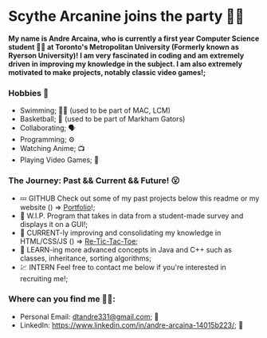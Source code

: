 # Scythe Arcanine joins the party 👋🔥
**My name is Andre Arcaina, who is currently a first year Computer Science student 👨‍💻 at Toronto's Metropolitan University (Formerly known as Ryerson University)! I am very fascinated in coding and am extremely driven in improving my knowledge in the subject. I am also extremely motivated to make projects, notably classic video games!;** 

### Hobbies 🤩 ###
- Swimming; 🏊‍♂️ (used to be part of MAC, LCM)
- Basketball; 🏀 (used to be part of Markham Gators)
- Collaborating; 🗣️ 
- Programming; ⚙️
- Watching Anime; 📺
- Playing Video Games; 🤭

### The Journey: Past && Current && Future! 😮 ###
- 💤 GITHUB Check out some of my past projects below this readme or my website () => [Portfolio](https://andrearcaina.github.io)!;
- 🔭 W.I.P. Program that takes in data from a student-made survey and displays it on a GUI!;
- 🤔 CURRENT-ly improving and consolidating my knowledge in HTML/CSS/JS () => [Re-Tic-Tac-Toe](https://andrearcaina.github.io/Re-Tic-Tac-Toe/);
- 🌱 LEARN-ing more advanced concepts in Java and C++ such as classes, inheritance, sorting algorithms;
- 💹 INTERN Feel free to contact me below if you're interested in recruiting me!;

### Where can you find me 🧐🧐: ###
- Personal Email: dtandre331@gmail.com; 📩
- LinkedIn: https://www.linkedin.com/in/andre-arcaina-14015b223/; 🔗
